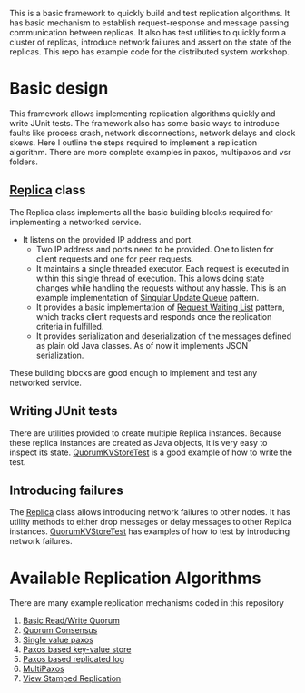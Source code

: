 This is a basic framework to quickly build and test replication algorithms.
It has basic mechanism to establish request-response and message passing communication
between replicas. It also has test utilities to quickly form a cluster of replicas,
introduce network failures and assert on the state of the replicas.
This repo has example code for the distributed system workshop.
# Basic design
This framework allows implementing replication algorithms quickly and write 
JUnit tests. The framework also has some basic ways to introduce faults like
process crash, network disconnections, network delays and clock skews.
Here I outline the steps required to implement a replication algorithm. 
There are more complete examples in paxos, multipaxos and vsr folders.

## [Replica](src/main/java/replicate/common/Replica.java) class
The Replica class implements all the basic building blocks required for 
implementing a networked service.
- It listens on the provided IP address and port.
    - Two IP address and ports need to be provided. One to listen for client 
      requests and one for peer requests.
    - It maintains a single threaded executor. Each request is executed in 
      within this single thread of execution. This allows doing state 
      changes while handling the requests without any hassle. This is an 
      example implementation of <a href="https://martinfowler.com/articles/patterns-of-distributed-systems/singular-update-queue.html">Singular Update Queue</a> pattern.
    - It provides a basic implementation of <a href="https://martinfowler.com/articles/patterns-of-distributed-systems/request-waiting-list.html">Request Waiting List</a> pattern, which tracks client requests 
      and responds once the replication criteria in fulfilled.
    - It provides serialization and deserialization of the messages defined 
      as plain old Java classes. As of now it implements JSON serialization.

These building blocks are good enough to implement and test any networked 
service.

## Writing JUnit tests
There are utilities provided to create multiple Replica instances.
Because these replica instances are created as Java objects, 
it is very easy to inspect its state.
[QuorumKVStoreTest](src/test/java/replicate/quorum/QuorumKVStoreTest.java) is a 
good example of how to write the test.

## Introducing failures
The [Replica](src/main/java/replicate/common/Replica.java) class allows
introducing network failures to other nodes. It has utility methods 
to either drop messages or delay messages to other Replica instances.
[QuorumKVStoreTest](src/test/java/replicate/quorum/QuorumKVStoreTest.java) has
examples of how to test by introducing network failures.

# Available Replication Algorithms
There are many example replication mechanisms coded in this repository

1. [Basic Read/Write Quorum](src/main/java/replicate/quorum/QuorumKVStore.java)
2. [Quorum Consensus](src/main/java/replicate/quorumconsensus/QuorumConsensus.java)
2. [Single value paxos](src/main/java/replicate/paxos/SingleValuePaxos.java)
3. [Paxos based key-value store](src/main/java/replicate/paxoskv/PaxosKVStore.java)
3. [Paxos based replicated log](src/main/java/replicate/paxoslog/PaxosLog.java)
4. [MultiPaxos](src/main/java/replicate/mpaxos/MultiPaxos.java)
4. [View Stamped Replication](src/main/java/replicate/vsr/ViewStampedReplication.java)
  